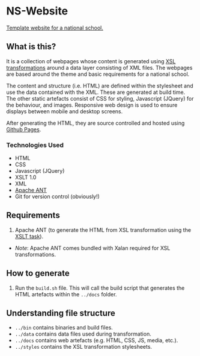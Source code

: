 # NS-Website
[Template website for a national school.](https://byrne-greg.github.io/NS-Website/index.html)

## What is this?
It is a collection of webpages whose content is generated using [XSL transformations](https://www.w3schools.com/xml/xsl_intro.asp]) around a data layer consisting of XML files. The webpages are based around the theme and basic requirements for a national school. 

The content and structure (i.e. HTML) are defined within the stylesheet and use the data contained with the XML. These are generated at build time. The other static artefacts consist of CSS for styling, Javascript (JQuery) for the behaviour, and images. Responsive web design is used to ensure displays between mobile and desktop screens.

After generating the HTML, they are source controlled and hosted using [Github Pages](https://pages.github.com/).

### Technologies Used
* HTML
* CSS
* Javascript (JQuery)
* XSLT 1.0
* XML
* [Apache ANT](https://ant.apache.org/)
* Git for version control (obviously!)

## Requirements
1. Apache ANT (to generate the HTML from XSL transformation using the [XSLT task](https://ant.apache.org/manual/Tasks/style.html)).
  * *Note*: Apache ANT comes bundled with Xalan required for XSL transformations.

## How to generate
1. Run the `build.sh` file. This will call the build script that generates the HTML artefacts within the `../docs` folder.

## Understanding file structure
* `../bin` contains binaries and build files.
* `../data` contains data files used during transformation.
* `../docs` contains web artefacts (e.g. HTML, CSS, JS, media, etc.).
* `../styles` contains the XSL transformation stylesheets.
